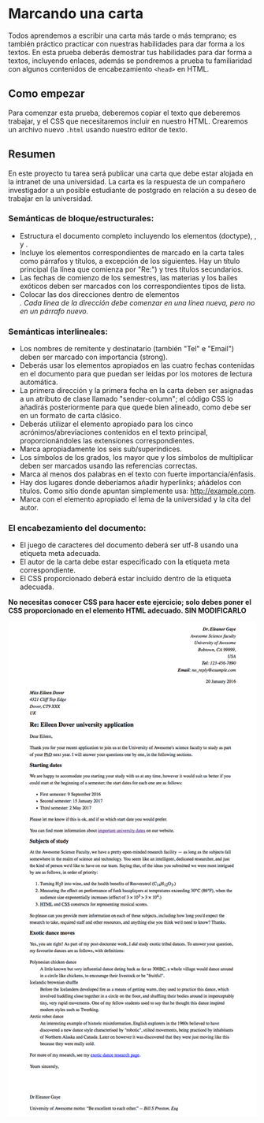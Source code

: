 # Marcando una carta

Todos aprendemos a escribir una carta más tarde o más temprano; es también práctico practicar con nuestras habilidades para dar forma a los textos. En esta prueba deberás demostrar tus habilidades para dar forma a textos, incluyendo enlaces, además se pondremos a prueba tu familiaridad con algunos contenidos de encabezamiento `<head>` en HTML.

## Como empezar

Para comenzar esta prueba, deberemos copiar el texto que deberemos trabajar, y el CSS que necesitaremos incluir en nuestro HTML. Crearemos un archivo nuevo `.html` usando nuestro editor de texto.

## Resumen

En este proyecto tu tarea será publicar una carta que debe estar alojada en la intranet de una universidad. La carta es la respuesta de un compañero investigador a un posible estudiante de postgrado en relación a su deseo de trabajar en la universidad.

### Semánticas de bloque/estructurales:

- Estructura el documento completo incluyendo los elementos (doctype), <html>, <head> y <body>.
- Incluye los elementos correspondientes de marcado en la carta tales como párrafos y títulos, a excepción de los siguientes. Hay un título principal (la línea que comienza por "Re:") y tres títulos secundarios.
- Las fechas de comienzo de los semestres, las materias y los bailes exóticos deben ser marcados con los correspondientes tipos de lista.
- Colocar las dos direcciones dentro de elementos <address>. Cada línea de la dirección debe comenzar en una línea nueva, pero no en un párrafo nuevo.

### Semánticas interlineales:

- Los nombres de remitente y destinatario (también "Tel" e "Email") deben ser marcado con importancia (strong).
- Deberás usar los elementos apropiados en las cuatro fechas contenidas en el documento para que puedan ser leidas por los motores de lectura automática.
- La primera dirección y la primera fecha en la carta deben ser asignadas a un atributo de clase llamado "sender-column"; el código CSS lo añadirás posteriormente para que quede bien alineado, como debe ser en un formato de carta clásico.
- Deberás utilizar el elemento apropiado para los cinco acrónimos/abreviaciones contenidos en el texto principal, proporcionándoles las extensiones correspondientes.
- Marca apropiadamente los seis sub/superíndices.
- Los símbolos de los grados, los mayor que y los símbolos de multiplicar deben ser marcados usando las referencias correctas.
- Marca al menos dos palabras en el texto con fuerte importancia/énfasis.
- Hay dos lugares donde deberíamos añadir hyperlinks; añádelos con títulos. Como sitio donde apuntan simplemente usa: http://example.com.
- Marca con el elemento apropiado el lema de la universidad y la cita del autor.

### El encabezamiento del documento:

- El juego de caracteres del documento deberá ser utf-8 usando una etiqueta meta adecuada.
- El autor de la carta debe estar especificado con la etiqueta meta correspondiente.
- El CSS proporcionado deberá estar incluido dentro de la etiqueta adecuada.

**No necesitas conocer CSS para hacer este ejercicio; solo debes poner el CSS proporcionado en el elemento HTML adecuado. SIN MODIFICARLO**

![](letter.png)
